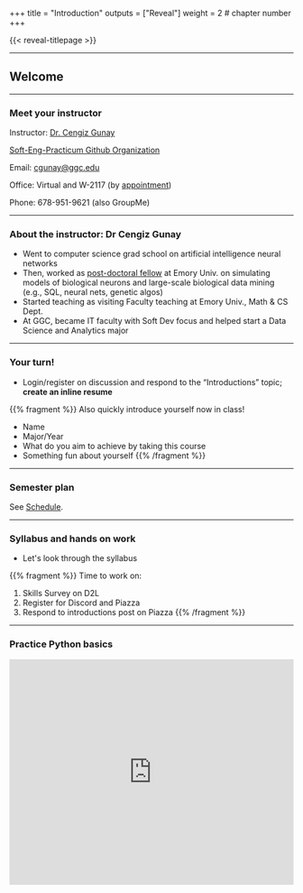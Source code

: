 +++
title = "Introduction"
outputs = ["Reveal"]
weight = 2 # chapter number
+++

{{< reveal-titlepage >}}
  
---

## Welcome


---

### Meet your instructor

Instructor: [Dr. Cengiz Gunay](http://www.ggc.edu/about-ggc/directory/cengiz-gunay) 

[Soft-Eng-Practicum Github Organization](https://soft-eng-practicum.github.io/)

Email: cgunay@ggc.edu

Office: Virtual and W-2117 (by [appointment](https://cgunay.youcanbook.me/)) 

Phone: 678-951-9621 (also GroupMe)

---

### About the instructor: Dr Cengiz Gunay

- Went to computer science grad school on artificial intelligence neural networks
- Then, worked as [post-doctoral fellow](http://www.biology.emory.edu/research/Prinz/Cengiz/) at Emory Univ. on simulating models of biological neurons and large-scale biological data mining (e.g., SQL, neural nets, genetic algos)
- Started teaching as visiting Faculty teaching at Emory Univ., Math & CS Dept.
- At GGC, became IT faculty with Soft Dev focus and helped start a Data Science and Analytics major

---

### Your turn!

- Login/register on discussion and respond to the “Introductions” topic; **create an inline resume**

{{% fragment %}}
Also quickly introduce yourself now in class!
- Name
- Major/Year
- What do you aim to achieve by taking this course
- Something fun about yourself
{{% /fragment %}}

---

### Semester plan

See [Schedule](../schedule).

---

### Syllabus and hands on work

- Let's look through the syllabus 

{{% fragment %}}
Time to work on:

1. Skills Survey on D2L
1. Register for Discord and Piazza
1. Respond to introductions post on Piazza
{{% /fragment %}}

---

### Practice Python basics

<iframe height="400px" width="100%" src="https://replit.com/@cengique/Python-basics?lite=true#main.py" scrolling="no" frameborder="no" allowtransparency="true" allowfullscreen="true" sandbox="allow-forms allow-pointer-lock allow-popups allow-same-origin allow-scripts allow-modals"></iframe>

